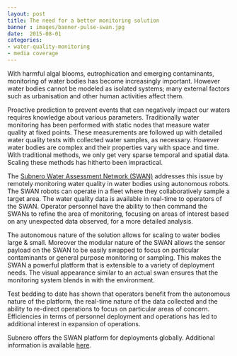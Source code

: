 ```yaml
---
layout: post
title: The need for a better monitoring solution
banner : images/banner-pulse-swan.jpg
date:  2015-08-01
categories:
- water-quality-monitoring
- media coverage
---
```


With harmful algal blooms, eutrophication and emerging contaminants, monitoring of water bodies has become increasingly important. However water bodies cannot be modeled as isolated systems; many external factors such as urbanisation and other human activities affect them.

Proactive prediction to prevent events that can negatively impact our waters requires knowledge about various parameters. Traditionally water monitoring has been performed with static nodes that measure water quality at fixed points. These measurements are followed up with detailed water quality tests with collected water samples, as necessary. However water bodies are complex and their properties vary with space and time. With traditional methods, we only get very sparse temporal and spatial data. Scaling these methods has hitherto been impractical.

The [Subnero Water Assessment Network (SWAN)]({{site.baseurl}}/products/swan) addresses this issue by remotely monitoring water quality in water bodies using autonomous robots. The SWAN robots can operate in a fleet where they collaboratively sample a target area. The water quality data is available in real-time to operators of the SWAN. Operator personnel have the ability to then command the SWANs to refine the area of monitoring, focusing on areas of interest based on any unexpected data observed, for a more detailed analysis.

The autonomous nature of the solution allows for scaling to water bodies large &amp; small. Moreover the modular nature of the SWAN allows the sensor payload on the SWAN to be easily swapped to focus on particular contaminants or general purpose monitoring or sampling. This makes the SWAN a powerful platform that is extensible to a variety of deployment needs. The visual appearance similar to an actual swan ensures that the monitoring system blends in with the environment.

Test bedding to date has shown that operators benefit from the autonomous nature of the platform, the real-time nature of the data collected and the ability to re-direct operations to focus on particular areas of concern. Efficiencies in terms of personnel deployment and operations has led to additional interest in expansion of operations.


Subnero offers the SWAN platform for deployments globally. Additional information is available [here]({{site.baseurl}}/products/swan).
